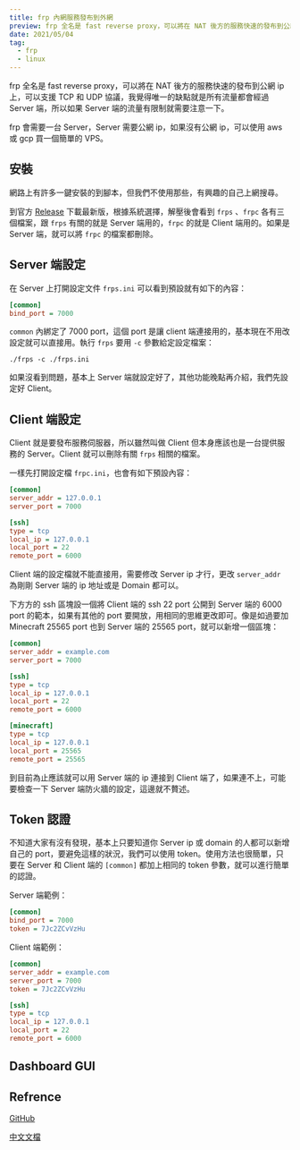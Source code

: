 ```yaml
---
title: frp 內網服務發布到外網 
preview: frp 全名是 fast reverse proxy，可以將在 NAT 後方的服務快速的發布到公網 ip 上，可以支援 TCP 和 UDP 協議，我覺得唯一的缺點就是所有流量都會經過 Server 端，所以如果 Server 端的流量有限制就需要注意一下。
date: 2021/05/04
tag: 
  - frp
  - linux
---
```


frp 全名是 fast reverse proxy，可以將在 NAT 後方的服務快速的發布到公網 ip 上，可以支援 TCP 和 UDP 協議，我覺得唯一的缺點就是所有流量都會經過 Server 端，所以如果 Server 端的流量有限制就需要注意一下。

frp 會需要一台 Server，Server 需要公網 ip，如果沒有公網 ip，可以使用 aws 或 gcp 買一個簡單的 VPS。

## 安裝

網路上有許多一鍵安裝的到腳本，但我們不使用那些，有興趣的自己上網搜尋。

到官方 [Release](https://github.com/fatedier/frp/releases) 下載最新版，根據系統選擇，解壓後會看到 `frps` 、`frpc` 各有三個檔案，跟 `frps` 有關的就是 Server 端用的，`frpc` 的就是 Client 端用的。如果是 Server 端，就可以將 `frpc` 的檔案都刪除。

## Server 端設定

在 Server 上打開設定文件 `frps.ini` 可以看到預設就有如下的內容：

```ini
[common]
bind_port = 7000
```

`common` 內綁定了 7000 port，這個 port 是讓 client 端連接用的，基本現在不用改設定就可以直接用。執行 `frps` 要用 `-c` 參數給定設定檔案：

```shell
./frps -c ./frps.ini
```

如果沒看到問題，基本上 Server 端就設定好了，其他功能晚點再介紹，我們先設定好 Client。

## Client 端設定

Client 就是要發布服務伺服器，所以雖然叫做 Client 但本身應該也是一台提供服務的 Server。Client 就可以刪除有關 `frps` 相關的檔案。

一樣先打開設定檔 `frpc.ini`，也會有如下預設內容：

```ini
[common]
server_addr = 127.0.0.1
server_port = 7000

[ssh]
type = tcp
local_ip = 127.0.0.1
local_port = 22
remote_port = 6000
```

Client 端的設定檔就不能直接用，需要修改 Server ip 才行，更改 `server_addr` 為剛剛 Server 端的 ip 地址或是 Domain 都可以。

下方方的 ssh 區塊設一個將 Client 端的 ssh 22 port 公開到 Server 端的 6000 port 的範本，如果有其他的 port 要開放，用相同的思維更改即可。像是如過要加 Minecraft 25565 port 也到 Server 端的 25565 port，就可以新增一個區塊：

```ini
[common]
server_addr = example.com
server_port = 7000

[ssh]
type = tcp
local_ip = 127.0.0.1
local_port = 22
remote_port = 6000

[minecraft]
type = tcp
local_ip = 127.0.0.1
local_port = 25565
remote_port = 25565
```

到目前為止應該就可以用 Server 端的 ip 連接到 Client 端了，如果連不上，可能要檢查一下 Server 端防火牆的設定，這邊就不贅述。

## Token 認證

不知道大家有沒有發現，基本上只要知道你 Server  ip 或 domain 的人都可以新增自己的 port，要避免這樣的狀況，我們可以使用 token。使用方法也很簡單，只要在 Server 和 Client 端的 `[common]` 都加上相同的 token 參數，就可以進行簡單的認證。

Server 端範例：

```ini
[common]
bind_port = 7000
token = 7Jc2ZCvVzHu
```

Client 端範例：

```ini
[common]
server_addr = example.com
server_port = 7000
token = 7Jc2ZCvVzHu

[ssh]
type = tcp
local_ip = 127.0.0.1
local_port = 22
remote_port = 6000
```

## Dashboard GUI



## Refrence

[GitHub](https://github.com/fatedier/frp)

[中文文檔](https://gofrp.org/docs/)
